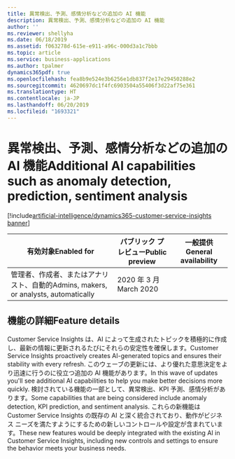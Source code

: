 ```yaml
---
title: 異常検出、予測、感情分析などの追加の AI 機能
description: 異常検出、予測、感情分析などの追加の AI 機能
author: ''
ms.reviewer: shellyha
ms.date: 06/18/2019
ms.assetid: f063278d-615e-e911-a96c-000d3a1c7bbb
ms.topic: article
ms.service: business-applications
ms.author: tpalmer
dynamics365pdf: true
ms.openlocfilehash: fea8b9e524e3b6256e1db837f2e17e29450288e2
ms.sourcegitcommit: 4620697dc1f4fc6903504a55406f3d22af75e361
ms.translationtype: HT
ms.contentlocale: ja-JP
ms.lasthandoff: 06/20/2019
ms.locfileid: "1693321"
---
```

# <a name="additional-ai-capabilities-such-as-anomaly-detection-prediction-sentiment-analysis"></a><span data-ttu-id="f7509-103">異常検出、予測、感情分析などの追加の AI 機能</span><span class="sxs-lookup"><span data-stu-id="f7509-103">Additional AI capabilities such as anomaly detection, prediction, sentiment analysis</span></span>
[!include[artificial-intelligence/dynamics365-customer-service-insights banner](../includes/artificial-intelligence/dynamics365-customer-service-insights.md)]

| <span data-ttu-id="f7509-104">有効対象</span><span class="sxs-lookup"><span data-stu-id="f7509-104">Enabled for</span></span>    |  <span data-ttu-id="f7509-105">パブリック プレビュー</span><span class="sxs-lookup"><span data-stu-id="f7509-105">Public preview</span></span> | <span data-ttu-id="f7509-106">一般提供</span><span class="sxs-lookup"><span data-stu-id="f7509-106">General availability</span></span> | 
| ---------- | ---------- |---------- |
|<span data-ttu-id="f7509-107">管理者、作成者、またはアナリスト、自動的</span><span class="sxs-lookup"><span data-stu-id="f7509-107">Admins, makers, or analysts, automatically</span></span>|<span data-ttu-id="f7509-108">2020 年 3 月</span><span class="sxs-lookup"><span data-stu-id="f7509-108">March 2020</span></span>| |






## <a name="feature-details"></a><span data-ttu-id="f7509-109">機能の詳細</span><span class="sxs-lookup"><span data-stu-id="f7509-109">Feature details</span></span>
<!--feature detail start -->
<span data-ttu-id="f7509-110">Customer Service Insights は、AI によって生成されたトピックを積極的に作成し、最新の情報に更新されるたびにそれらの安定性を確保します。</span><span class="sxs-lookup"><span data-stu-id="f7509-110">Customer Service Insights proactively creates AI-generated topics and ensures their stability with every refresh.</span></span> <span data-ttu-id="f7509-111">このウェーブの更新には、より優れた意思決定をより迅速に行うのに役立つ追加の AI 機能があります。</span><span class="sxs-lookup"><span data-stu-id="f7509-111">In this wave of updates you'll see additional AI capabilities to help you make better decisions more quickly.</span></span> <span data-ttu-id="f7509-112">検討されている機能の一部として、異常検出、KPI 予測、感情分析があります。</span><span class="sxs-lookup"><span data-stu-id="f7509-112">Some capabilities that are being considered include anomaly detection, KPI prediction, and sentiment analysis.</span></span> <span data-ttu-id="f7509-113">これらの新機能は Customer Service Insights の既存の AI と深く統合されており、動作がビジネス ニーズを満たすようにするための新しいコントロールや設定が含まれています。</span><span class="sxs-lookup"><span data-stu-id="f7509-113">These new features would be deeply integrated with the existing AI in Customer Service Insights, including new controls and settings to ensure the behavior meets your business needs.</span></span>
<!--feature detail end -->










